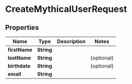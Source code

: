 

# CreateMythicalUserRequest

## Properties

Name | Type | Description | Notes
------------ | ------------- | ------------- | -------------
**firstName** | **String** |  | 
**lastName** | **String** |  |  [optional]
**birthdate** | **String** |  |  [optional]
**email** | **String** |  | 



